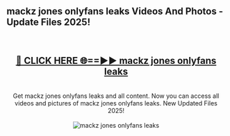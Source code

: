 <h2>mackz jones onlyfans leaks Videos And Photos - Update Files 2025!</h2>
<br>
<div align="center">
<h2><a href="https://top-ai-tools.click/QrbHav" rel="nofollow">🔴 CLICK HERE 🌐==►► mackz jones onlyfans leaks</a></h2>
<br>
Get mackz jones onlyfans leaks and all content. Now you can access all videos and pictures of mackz jones onlyfans leaks. New Updated Files 2025!
<br>
<br>
<a href="https://top-ai-tools.click/QrbHav" rel="nofollow" data-target="animated-image.originalLink"><img src="https://i.ibb.co.com/WyWwxjT/player-gif2.gif" alt="mackz jones onlyfans leaks" style="max-width: 100%; display: inline-block;" data-target="animated-image.originalImage"></a>
</div>
<br>